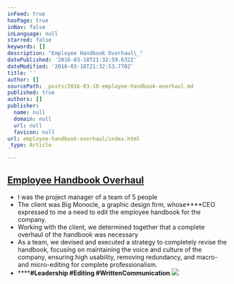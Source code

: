 ```yaml
---
inFeed: true
hasPage: true
inNav: false
inLanguage: null
starred: false
keywords: []
description: "Employee Handbook Overhaul\_"
datePublished: '2016-03-18T21:32:59.632Z'
dateModified: '2016-03-18T21:32:53.770Z'
title: ''
author: []
sourcePath: _posts/2016-03-18-employee-handbook-overhaul.md
published: true
authors: []
publisher:
  name: null
  domain: null
  url: null
  favicon: null
url: employee-handbook-overhaul/index.html
_type: Article

---
```

## [Employee Handbook Overhaul ][0]

* I was the project manager of a team of 5 people
* The client was Big Monocle, a graphic design firm, whose****CEO expressed to me a need to edit the employee handbook for the company.
* Working with the client, we determined together that a complete overhaul of the handbook was necessary
* As a team, we devised and executed a strategy to completely revise the handbook, focusing on maintaining the voice and culture of the company, ensuring high usability, removing redundancy, and macro- and micro-editing for complete professionalism.
* ******\#Leadership \#Editing \#WrittenCommunication**
![](https://the-grid-user-content.s3-us-west-2.amazonaws.com/7876c87b-8bff-4d32-b4d7-5328fed94775.png)

[0]: https://drive.google.com/file/d/0B_3Bn2B5HlnMc2NMQkFQeG80cVk/view?usp=sharing